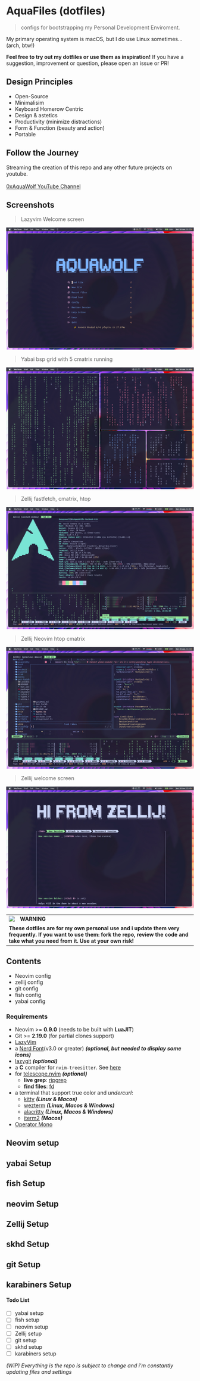 # AquaFiles (dotfiles)

> configs for bootstrapping my Personal Development Enviroment.

My primary operating system is macOS, but I do use Linux sometimes...(arch, btw!)

**Feel free to try out my dotfiles or use them as inspiration!** If you have a
suggestion, improvement or question, please open an issue or PR!

## Design Principles

- Open-Source
- Minimalisim
- Keyboard Homerow Centric
- Design & astetics
- Productivity (minimize distractions)
- Form & Function (beauty and action)
- Portable

## Follow the Journey

Streaming the creation of this repo and any other future projects on youtube.
<br />
<br />
[0xAquaWolf YouTube Channel](https://www.youtube.com/channel/UCkwRYP1J1hjRXwo5lyBRWdQ)

## Screenshots

> Lazyvim Welcome screen

![lazyvim welcome screen](./assets/lazyvim-welcome-aquawolf.jpg)

> Yabai bsp grid with 5 cmatrix running

![yabai demo with cmatrix 5 grid](./assets/yabai-demo-cmatrix-5-grid.jpg)

> Zellij fastfetch, cmatrix, htop

![zellij-in-action](./assets/zellij-in-action.jpg)

> Zellij Neovim htop cmatrix

![zellij-neovim-htop-cmatrix](./assets/zellij-neovim-htop-cmatrix.jpg)

> Zellij welcome screen

![zellij-welcome-screen](./assets/zellij-welcome-screen.jpg)

<table>
  <tr>
    <td>
      <img src="https://github.com/images/icons/emoji/unicode/26a0.png" alt="warning" style="float: left; margin-right: 10px; width: 20px; height: 20px;">
      <b>WARNING</b>
    </td>
  </tr>
  <tr>
    <td colspan="2">
      <b>These dotfiles are for my own personal use and i update them very frequently. If you want to use them: fork the repo, review the code and take what you need from it. Use at your own risk!
      </b>
    </td>
  </tr>
</table>

## Contents

- Neovim config
- zellij config
- git config
- fish config
- yabai config

### Requirements

- Neovim >= **0.9.0** (needs to be built with **LuaJIT**)
- Git >= **2.19.0** (for partial clones support)
- [LazyVim](https://www.lazyvim.org/)
- a [Nerd Font](https://www.nerdfonts.com/)(v3.0 or greater) **_(optional, but needed to display some icons)_**
- [lazygit](https://github.com/jesseduffield/lazygit) **_(optional)_**
- a **C** compiler for `nvim-treesitter`. See [here](https://github.com/nvim-treesitter/nvim-treesitter#requirements)
- for [telescope.nvim](https://github.com/nvim-telescope/telescope.nvim) **_(optional)_**
  - **live grep**: [ripgrep](https://github.com/BurntSushi/ripgrep)
  - **find files**: [fd](https://github.com/sharkdp/fd)
- a terminal that support true color and *undercurl*:
  - [kitty](https://github.com/kovidgoyal/kitty) **_(Linux & Macos)_**
  - [wezterm](https://github.com/wez/wezterm) **_(Linux, Macos & Windows)_**
  - [alacritty](https://github.com/alacritty/alacritty) **_(Linux, Macos & Windows)_**
  - [iterm2](https://iterm2.com/) **_(Macos)_**
- [Operator Mono](https://github.com/0xAquaWolf/AquaFiles/tree/main/fonts)

## Neovim setup

## yabai Setup

## fish Setup

## neovim Setup

## Zellij Setup

## skhd Setup

## git Setup

## karabiners Setup

#### Todo List

- [ ] yabai setup
- [ ] fish setup
- [ ] neovim setup
- [ ] Zellij setup
- [ ] git setup
- [ ] skhd setup
- [ ] karabiners setup

_(WiP) Everything is the repo is subject to change and i'm constantly updating files and settings_
